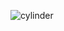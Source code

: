 ![cylinder](https://capsule-render.vercel.app/api?type=rounded&color=FFF8EB&text=Oooo_daon&fontColor=323232&&fontAlignY=45&fontSize=60&height=150&animation=blinking&desc=Welcome%20to%20my%20Github&descAlignY=75)


<!--
**tlsdmswn01/Tlsdmswn01** is a ✨ _special_ ✨ repository because its `README.md` (this file) appears on your GitHub profile.

Here are some ideas to get you started:

- 🔭 I’m currently working on ...
- 🌱 I’m currently learning ...
- 👯 I’m looking to collaborate on ...
- 🤔 I’m looking for help with ...
- 💬 Ask me about ...
- 📫 How to reach me: ...
- 😄 Pronouns: ...
- ⚡ Fun fact: ...
-->
